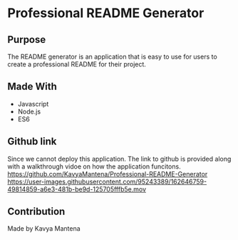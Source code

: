 # Professional README Generator


## Purpose
The README generator is an application that is easy to use for users to create a professional README for their project.

## Made With
* Javascript
* Node.js
* ES6

## Github link
Since we cannot deploy this application. The link to github is provided along with a walkthrough vidoe on how the application funcitons.
https://github.com/KavyaMantena/Professional-README-Generator
https://user-images.githubusercontent.com/95243389/162646759-49814859-a6e3-481b-be9d-125705fffb5e.mov

## Contribution
Made by Kavya Mantena



